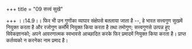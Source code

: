+++
title = "09 सत्त्वं सुखे"

+++
।।14.9।। फिर भी उन गुणोंका व्यापार संक्षेपसे बतलाया जाता है --, हे भारत
सत्त्वगुण सुखमें नियुक्त करता है और रजोगुण कर्मोंमें नियुक्त किया करता
है तथा तमोगुण; सत्त्वगुणसे उत्पन्न हुए विवेकज्ञानको; अपने आवरणात्मक
स्वभावसे आच्छादित करके फिर प्रमादमें नियुक्त किया करता है। प्राप्त
कर्तव्यको न करनेका नाम प्रमाद है।

